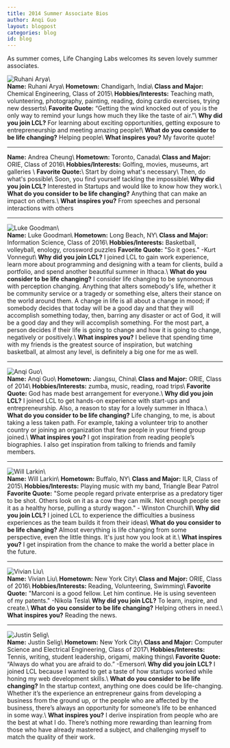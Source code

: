 ```yaml
---
title: 2014 Summer Associate Bios
author: Anqi Guo
layout: blogpost
categories: blog
id: blog
---
```

 
As summer comes, Life Changing Labs welcomes its seven lovely summer associates.

<img class="uk-width-1-4 uk-float-left uk-margin-right" src="{{ site.url }}/assets/img/blog/Ruhani.jpg" alt="Ruhani Arya"/>\\
<br>
**Name:** Ruhani Arya\\
**Hometown:** Chandigarh, India\\
**Class and Major:** Chemical Engineering, Class of 2015\\
**Hobbies/Interests:** Teaching math, volunteering, photography, painting, reading, doing cardio exercises, trying new desserts\\
**Favorite Quote:** “Getting the wind knocked out of you is the only way to remind your lungs how much they like the taste of air.”\\
**Why did you join LCL?** For learning about exciting opportunities, getting exposure to entrepreneurship and meeting amazing people!\\
**What do you consider to be life changing?** Helping people\\
**What inspires you?** My favorite quote!

---

**Name:** Andrea Cheung\\
**Hometown:** Toronto, Canada\\
**Class and Major:** ORIE, Class of 2016\\
**Hobbies/Interests:** Golfing, movies, museums, art galleries \\
**Favorite Quote:**\\
Start by doing what's necessary\\
Then, do what's possible\\
Soon, you find yourself tackling the impossible\\
**Why did you join LCL?** Interested in Startups and would like to know how they work.\\
**What do you consider to be life changing?** Anything that can make an impact on others.\\
**What inspires you?** From speeches and personal interactions with others

---

<img class="uk-width-1-4 uk-float-left uk-margin-right" src="{{ site.url }}/assets/img/blog/Luke.jpg" alt="Luke Goodman"/>\\
<br>
**Name:** Luke Goodman\\
**Hometown:** Long Beach, NY\\
**Class and Major:** Information Science, Class of 2016\\
**Hobbies/Interests:** Basketball, volleyball, enology, crossword puzzles
**Favorite Quote:** "So it goes." -Kurt Vonnegut\\
**Why did you join LCL?** I joined LCL to gain work experience, learn more about programming and designing with a team for clients, build a portfolio, and spend another beautiful summer in Ithaca.\\
**What do you consider to be life changing?** I consider life changing to be synonomous with perception changing. Anything that alters somebody's life, whether it be community service or a tragedy or something else, alters their stance on the world around them. A change in life is all about a change in mood; if somebody decides that today will be a good day and that they will accomplish something today, then, barring any disaster or act of God, it will be a good day and they will accomplish something. For the most part, a person decides if their life is going to change and how it is going to change, negatively or positively.\\
**What inspires you?** I believe that spending time with my friends is the greatest source of inspiration, but watching basketball, at almost any level, is definitely a big one for me as well.

---

<img class="uk-width-1-4 uk-float-left uk-margin-right" src="{{ site.url }}/assets/img/blog/Anqi.jpg" alt="Anqi Guo"/>\\
<br>
**Name:** Anqi Guo\\
**Hometown:** Jiangsu, China\\
**Class and Major:** ORIE, Class of 2014\\
**Hobbies/Interests:** zumba, music, reading, road trips\\
**Favorite Quote:** God has made best arrangement for everyone.\\
**Why did you join LCL?** I joined LCL to get hands-on experience with start-ups and entrepreneurship. Also, a reason to stay for a lovely summer in Ithaca.\\
**What do you consider to be life changing?** Life changing, to me, is about taking a less taken path. For example, taking a volunteer trip to another country or joining an organization that few people in your friend group joined.\\
**What inspires you?** I got inspiration from reading people’s biographies.  I also get inspiration from talking to friends and family members.

---

<img class="uk-width-1-4 uk-float-left uk-margin-right" src="{{ site.url }}/assets/img/blog/William.jpg" alt="Will Larkin"/>\\
<br>
**Name:** Will Larkin\\
**Hometown:** Buffalo, NY\\
**Class and Major:** ILR, Class of 2015\\
**Hobbies/Interests:** Playing music with my band, Triangle Bear Patrol
**Favorite Quote:** "Some people regard private enterprise as a predatory tiger to be shot. Others look on it as a cow they can milk. Not enough people see it as a healthy horse, pulling a sturdy wagon." - Winston Churchill\\
**Why did you join LCL?** I joined LCL to experience the difficulties a business experiences as the team builds it from their ideas\\
**What do you consider to be life changing?** Almost everything is life changing from some perspective, even the little things. It's just how you look at it.\\
**What inspires you?** I get inspiration from the chance to make the world a better place in the future.

---

<img class="uk-width-1-4 uk-float-left uk-margin-right" src="{{ site.url }}/assets/img/blog/Vivian.png" alt="Vivian Liu"/>\\
<br>
**Name:** Vivian Liu\\
**Hometown:** New York City\\
**Class and Major:** ORIE, Class of 2016\\
**Hobbies/Interests:** Reading, Volunteering, Swimming\\
**Favorite Quote:** "Marconi is a good fellow. Let him continue. He is using seventeen of my patents." -Nikola Tesla\\
**Why did you join LCL?** To learn, inspire, and create.\\
**What do you consider to be life changing?** Helping others in need.\\
**What inspires you?** Reading the news. 

---

<img class="uk-width-1-4 uk-float-left uk-margin-right" src="{{ site.url }}/assets/img/blog/Justin.png" alt="Justin Selig"/>\\
<br>
**Name:** Justin Selig\\
**Hometown:** New York City\\
**Class and Major:** Computer Science and Electrical Engineering, Class of 2017\\
**Hobbies/Interests:** Tennis, writing, student leadership, origami, making things\\
**Favorite Quote:** “Always do what you are afraid to do.” -Emerson\\
**Why did you join LCL?** I joined LCL because I wanted to get a taste of how startups worked while honing my web development skills.\\
**What do you consider to be life changing?** In the startup context, anything one does could be life-changing. Whether it’s the experience an entrepreneur gains from developing a business from the ground up, or the people who are affected by the business, there’s always an opportunity for someone’s life to be enhanced in some way.\\
**What inspires you?** I derive inspiration from people who are the best at what I do. There’s nothing more rewarding than learning from those who have already mastered a subject, and challenging myself to match the quality of their work.